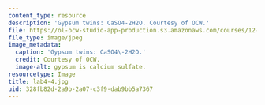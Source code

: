 ```yaml
---
content_type: resource
description: 'Gypsum twins: CaSO4-2H2O. Courtesy of OCW.'
file: https://ol-ocw-studio-app-production.s3.amazonaws.com/courses/12-108-structure-of-earth-materials-fall-2004/328fb82d2a9b2a07c3f9dab9bb5a7367_lab4-4.jpg
file_type: image/jpeg
image_metadata:
  caption: 'Gypsum twins: CaSO4\-2H2O.'
  credit: Courtesy of OCW.
  image-alt: gypsum is calcium sulfate.
resourcetype: Image
title: lab4-4.jpg
uid: 328fb82d-2a9b-2a07-c3f9-dab9bb5a7367
---
```

